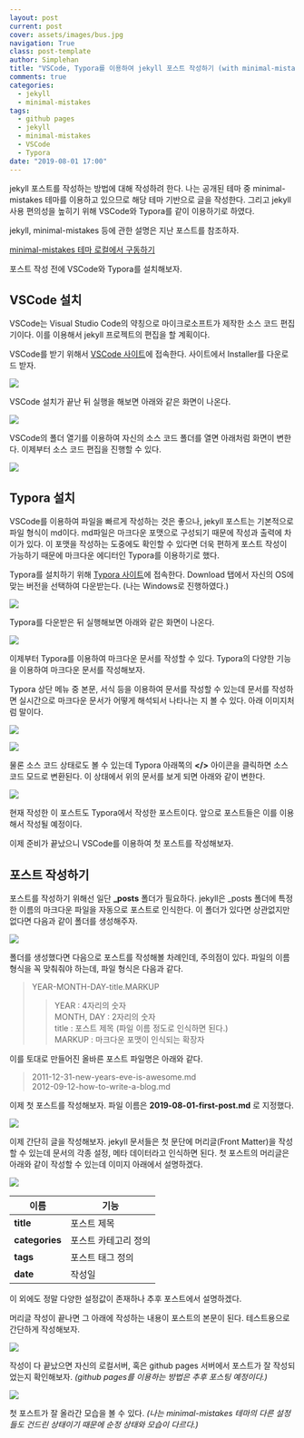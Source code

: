 ```yaml
---
layout: post
current: post
cover: assets/images/bus.jpg
navigation: True
class: post-template
author: Simplehan
title: "VSCode, Typora를 이용하여 jekyll 포스트 작성하기 (with minimal-mistakes)"
comments: true
categories:
  - jekyll
  - minimal-mistakes
tags:
  - github pages
  - jekyll
  - minimal-mistakes
  - VSCode
  - Typora
date: "2019-08-01 17:00"
---
```

jekyll 포스트를 작성하는 방법에 대해 작성하려 한다. 나는 공개된 테마 중 minimal-mistakes 테마를 이용하고 있으므로 해당 테마 기반으로 글을 작성한다. 그리고 jekyll 사용 편의성을 높히기 위해 VSCode와 Typora를 같이 이용하기로 하였다.

jekyll, minimal-mistakes 등에 관한 설명은 지난 포스트를 참조하자.

[minimal-mistakes 테마 로컬에서 구동하기]

[minimal-mistakes 테마 로컬에서 구동하기]: https://simplehanlab.github.io/jekyll/minimal-mistakes/run-on-local/

포스트 작성 전에 VSCode와 Typora를 설치해보자.



## VSCode 설치

VSCode는 Visual Studio Code의 약칭으로 마이크로소프트가 제작한 소스 코드 편집기이다. 이를 이용해서 jekyll 프로젝트의 편집을 할 계획이다.

VSCode를 받기 위해서 [VSCode 사이트]에 접속한다. 사이트에서 Installer를 다운로드 받자.

[VSCode 사이트]: https://code.visualstudio.com/

![](\assets\built\images\write-post\vscode-site.jpg)

VSCode 설치가 끝난 뒤 실행을 해보면 아래와 같은 화면이 나온다.

![](\assets\built\images\write-post\vscode-exec.jpg)

VSCode의 폴더 열기를 이용하여 자신의 소스 코드 폴더를 열면 아래처럼 화면이 변한다. 이제부터 소스 코드 편집을 진행할 수 있다.

![](\assets\built\images\write-post\vscode-load-folder.jpg)



## Typora 설치

VSCode를 이용하여 파일을 빠르게 작성하는 것은 좋으나, jekyll 포스트는 기본적으로 파일 형식이 md이다. md파일은 마크다운 포맷으로 구성되기 때문에 작성과 출력에 차이가 있다. 이 포맷을 작성하는 도중에도 확인할 수 있다면 더욱 편하게 포스트 작성이 가능하기 때문에 마크다운 에디터인 Typora를 이용하기로 했다.

Typora를 설치하기 위해 [Typora 사이트]에 접속한다. Download 탭에서 자신의 OS에 맞는 버전을 선택하여 다운받는다. (나는 Windows로 진행하였다.)

[Typora 사이트]: https://typora.io/

![](\assets\built\images\write-post\typora-site.jpg)

Typora를 다운받은 뒤 실행해보면 아래와 같은 화면이 나온다.

![](\assets\built\images\write-post\typora-exec.jpg)

이제부터 Typora를 이용하여 마크다운 문서를 작성할 수 있다. Typora의 다양한 기능을 이용하여 마크다운 문서를 작성해보자.

Typora 상단 메뉴 중 본문, 서식 등을 이용하여 문서를 작성할 수 있는데 문서를 작성하면 실시간으로 마크다운 문서가 어떻게 해석되서 나타나는 지 볼 수 있다. 아래 이미지처럼 말이다.

![](\assets\built\images\write-post\typora-p.jpg)

![](\assets\built\images\write-post\typora-basic.jpg)

물론 소스 코드 상태로도 볼 수 있는데 Typora 아래쪽의 **</>** 아이콘을 클릭하면 소스 코드 모드로 변환된다. 이 상태에서 위의 문서를 보게 되면 아래와 같이 변한다.

![](\assets\built\images\write-post\typora-source.jpg)

현재 작성한 이 포스트도 Typora에서 작성한 포스트이다. 앞으로 포스트들은 이를 이용해서 작성될 예정이다.

이제 준비가 끝났으니 VSCode를 이용하여 첫 포스트를 작성해보자.



## 포스트 작성하기

포스트를 작성하기 위해선 일단 **_posts** 폴더가 필요하다. jekyll은 _posts 폴더에 특정한 이름의 마크다운 파일을 자동으로 포스트로 인식한다. 이 폴더가 있다면 상관없지만 없다면 다음과 같이 폴더를 생성해주자.

![](\assets\built\images\write-post\mkdir-posts.jpg)

폴더를 생성했다면 다음으로 포스트를 작성해볼 차례인데, 주의점이 있다. 파일의 이름 형식을 꼭 맞춰줘야 하는데, 파일 형식은 다음과 같다.

> YEAR-MONTH-DAY-title.MARKUP
>> YEAR : 4자리의 숫자  
>> MONTH, DAY : 2자리의 숫자  
>> title : 포스트 제목 (파일 이름 정도로 인식하면 된다.)  
>> MARKUP : 마크다운 포맷이 인식되는 확장자

이를 토대로 만들어진 올바른 포스트 파일명은 아래와 같다.

> 2011-12-31-new-years-eve-is-awesome.md  
> 2012-09-12-how-to-write-a-blog.md

이제 첫 포스트를 작성해보자. 파일 이름은 **2019-08-01-first-post.md** 로 지정했다.

![](\assets\built\images\write-post\first-post.jpg)

이제 간단히 글을 작성해보자. jekyll 문서들은 첫 문단에 머리글(Front Matter)을 작성할 수 있는데 문서의 각종 설정, 메타 데이터라고 인식하면 된다. 첫 포스트의 머리글은 아래와 같이 작성할 수 있는데 이미지 아래에서 설명하겠다.

![](\assets\built\images\write-post\front-matter.jpg)

| 이름              | 기능                      |
| ---------------- | ------------------------- |
| **title**        | 포스트 제목                |
| **categories**   | 포스트 카테고리 정의        |
| **tags**         | 포스트 태그 정의            |
| **date**         | 작성일                     |

이 외에도 정말 다양한 설정값이 존재하나 추후 포스트에서 설명하겠다.

머리글 작성이 끝나면 그 아래에 작성하는 내용이 포스트의 본문이 된다. 테스트용으로 간단하게 작성해보자.

![](\assets\built\images\write-post\write-first-post.jpg)

작성이 다 끝났으면 자신의 로컬서버, 혹은 github pages 서버에서 포스트가 잘 작성되었는지 확인해보자. *(github pages를 이용하는 방법은 추후 포스팅 예정이다.)*

![](\assets\built\images\write-post\check-first-post.jpg)

첫 포스트가 잘 올라간 모습을 볼 수 있다. *(나는 minimal-mistakes 테마의 다른 설정들도 건드린 상태이기 때문에 순정 상태와 모습이 다르다.)*